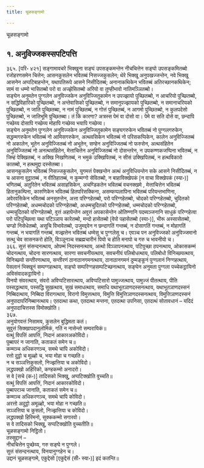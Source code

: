```yaml
---
title: चूळसङ्गामो

---
```

चूळसङ्गामो  


## १. अनुविज्‍जकस्सपटिपत्ति

३६५. [परि॰ ४२१] सङ्गामावचरे भिक्खुना सङ्घं उपसङ्कमन्तेन नीचचित्तेन सङ्घो उपसङ्कमितब्बो रजोहरणसमेन चित्तेन; आसनकुसलेन भवितब्बं निसज्‍जकुसलेन; थेरे भिक्खू अनुपखज्‍जन्तेन, नवे भिक्खू आसनेन अप्पटिबाहन्तेन, यथापतिरूपे आसने निसीदितब्बं; अनानाकथिकेन भवितब्बं अतिरच्छानकथिकेन; सामं वा धम्मो भासितब्बो परो वा अज्झेसितब्बो अरियो वा तुण्हीभावो नातिमञ्‍ञितब्बो।  
सङ्घेन अनुमतेन पुग्गलेन अनुविज्‍जकेन अनुविज्‍जितुकामेन न उपज्झायो पुच्छितब्बो, न आचरियो पुच्छितब्बो, न सद्धिविहारिको पुच्छितब्बो, न अन्तेवासिको पुच्छितब्बो, न समानुपज्झायको पुच्छितब्बो, न समानाचरियको पुच्छितब्बो, न जाति पुच्छितब्बा, न नामं पुच्छितब्बं, न गोत्तं पुच्छितब्बं, न आगमो पुच्छितब्बो, न कुलपदेसो पुच्छितब्बो, न जातिभूमि पुच्छितब्बा। तं किं कारणा? अत्रस्स पेमं वा दोसो वा। पेमे वा सति दोसे वा, छन्दापि गच्छेय्य दोसापि गच्छेय्य मोहापि गच्छेय्य भयापि गच्छेय्य।  
सङ्घेन अनुमतेन पुग्गलेन अनुविज्‍जकेन अनुविज्‍जितुकामेन सङ्घगरुकेन भवितब्बं नो पुग्गलगरुकेन, सद्धम्मगरुकेन भवितब्बं नो आमिसगरुकेन, अत्थवसिकेन भवितब्बं नो परिसकप्पिकेन, कालेन अनुविज्‍जितब्बं नो अकालेन, भूतेन अनुविज्‍जितब्बं नो अभूतेन, सण्हेन अनुविज्‍जितब्बं नो फरुसेन, अत्थसंहितेन अनुविज्‍जितब्बं नो अनत्थसंहितेन, मेत्ताचित्तेन अनुविज्‍जितब्बं नो दोसन्तरेन, न उपकण्णकजप्पिना भवितब्बं, न जिम्हं पेक्खितब्बं, न अक्खि निखणितब्बं, न भमुकं उक्खिपितब्बं, न सीसं उक्खिपितब्बं, न हत्थविकारो कातब्बो, न हत्थमुद्दा दस्सेतब्बा।  
आसनकुसलेन भवितब्बं निसज्‍जकुसलेन, युगमत्तं पेक्खन्तेन अत्थं अनुविधियन्तेन सके आसने निसीदितब्बं, न च आसना वुट्ठातब्बं , न वीतिहातब्बं, न कुम्मग्गो सेवितब्बो, न बाहाविक्खेपकं [न वाचा विक्खेपकं (स्या॰)] भणितब्बं, अतुरितेन भवितब्बं असाहसिकेन, अचण्डिकतेन भवितब्बं वचनक्खमे , मेत्ताचित्तेन भवितब्बं हितानुकम्पिना, कारुणिकेन भवितब्बं हितपरिसक्‍किना, असम्फप्पलापिना भवितब्बं परियन्तभाणिना, अवेरवसिकेन भवितब्बं अनसुरुत्तेन, अत्ता परिग्गहेतब्बो, परो परिग्गहेतब्बो, चोदको परिग्गहेतब्बो, चुदितको परिग्गहेतब्बो, अधम्मचोदको परिग्गहेतब्बो, अधम्मचुदितको परिग्गहेतब्बो, धम्मचोदको परिग्गहेतब्बो, धम्मचुदितको परिग्गहेतब्बो, वुत्तं अहापेन्तेन अवुत्तं अपकासेन्तेन ओतिण्णानि पदब्यञ्‍जनानि साधुकं परिग्गहेत्वा परो पटिपुच्छित्वा यथा पटिञ्‍ञाय कारेतब्बो, मन्दो हासेतब्बो [वेपो पहासेतब्बो (स्या॰)], भीरू अस्सासेतब्बो, चण्डो निसेधेतब्बो, असुचि विभावेतब्बो, उजुमद्दवेन न छन्दागतिं गन्तब्बं, न दोसागतिं गन्तब्बं, न मोहागतिं गन्तब्बं, न भयागतिं गन्तब्बं, मज्झत्तेन भवितब्बं धम्मेसु च पुग्गलेसु च। एवञ्‍च पन अनुविज्‍जको अनुविज्‍जमानो सत्थु चेव सासनकरो होति, विञ्‍ञूनञ्‍च सब्रह्मचारीनं पियो च होति मनापो च गरु च भावनीयो च।  
३६६. सुत्तं संसन्दनत्थाय, ओपम्मं निदस्सनत्थाय, अत्थो विञ्‍ञापनत्थाय, पटिपुच्छा ठपनत्थाय, ओकासकम्मं चोदनत्थाय, चोदना सारणत्थाय, सारणा सवचनीयत्थाय, सवचनीयं पलिबोधत्थाय, पलिबोधो विनिच्छयत्थाय, विनिच्छयो सन्तीरणत्थाय, सन्तीरणं ठानाठानगमनत्थाय, ठानाठानगमनं दुम्मङ्कूनं पुग्गलानं निग्गहत्थाय, पेसलानं भिक्खूनं सम्पग्गहत्थाय, सङ्घो सम्परिग्गहसम्पटिच्छनत्थाय, सङ्घेन अनुमता पुग्गला पच्‍चेकट्ठायिनो अविसंवादकट्ठायिनो।  
विनयो संवरत्थाय, संवरो अविप्पटिसारत्थाय, अविप्पटिसारो पामुज्‍जत्थाय, पामुज्‍जं पीतत्थाय, पीति पस्सद्धत्थाय, पस्सद्धि सुखत्थाय, सुखं समाधत्थाय, समाधि यथाभूतञाणदस्सनत्थाय, यथाभूतञाणदस्सनं निब्बिदत्थाय, निब्बिदा विरागत्थाय, विरागो विमुत्तत्थाय, विमुत्ति विमुत्तिञाणदस्सनत्थाय, विमुत्तिञाणदस्सनं अनुपादापरिनिब्बानत्थाय। एतदत्था कथा, एतदत्था मन्तना, एतदत्था उपनिसा, एतदत्थं सोतावधानं – यदिदं अनुपादाचित्तस्स विमोक्खोति।  
३६७.  
अनुयोगवत्तं निसामय, कुसलेन बुद्धिमता कतं।  
सुवुत्तं सिक्खापदानुलोमिकं, गतिं न नासेन्तो सम्परायिकं॥  
वत्थुं विपत्तिं आपत्तिं, निदानं आकारअकोविदो।  
पुब्बापरं न जानाति, कताकतं समेन च॥  
कम्मञ्‍च अधिकरणञ्‍च, समथे चापि अकोविदो।  
रत्तो दुट्ठो च मूळ्हो च, भया मोहा च गच्छति॥  
न च सञ्‍ञत्तिकुसलो, निज्झत्तिया च अकोविदो।  
लद्धपक्खो अहिरिको, कण्हकम्मो अनादरो।  
स वे [सचे (क॰)] तादिसको भिक्खु, अप्पटिक्खोति वुच्‍चति॥  
वत्थुं विपत्तिं आपत्तिं, निदानं आकारकोविदो।  
पुब्बापरञ्‍च जानाति, कताकतं समेन च॥  
कम्मञ्‍च अधिकरणञ्‍च, समथे चापि कोविदो।  
अरत्तो अदुट्ठो अमूळ्हो, भया मोहा न गच्छति॥  
सञ्‍ञत्तिया च कुसलो, निज्झत्तिया च कोविदो।  
लद्धपक्खो हिरिमनो, सुक्‍ककम्मो सगारवो।  
स वे तादिसको भिक्खु, सप्पटिक्खोति वुच्‍चतीति॥  
चूळसङ्गामो निट्ठितो।  
तस्सुद्दानं –  
नीचचित्तेन पुच्छेय्य, गरु सङ्घे न पुग्गले।  
सुत्तं संसन्दनत्थाय, विनयानुग्गहेन च।  
उद्दानं चूळसङ्गामे, एकुद्देसो [एकुद्देसं (सी॰ स्या॰)] इदं कतन्ति॥  